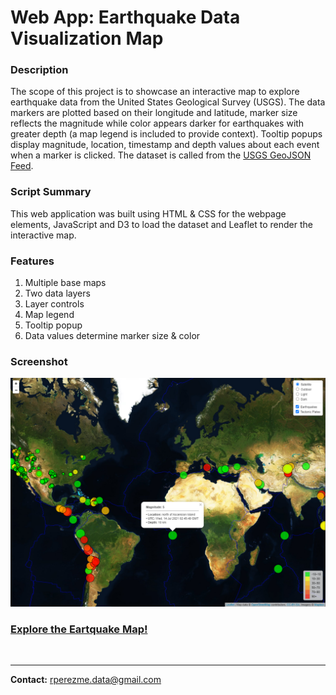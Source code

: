 # Web App: Earthquake Data Visualization Map

### Description
The scope of this project is to showcase an interactive map to explore earthquake data from the United States Geological Survey (USGS). The data markers are plotted based on their longitude and latitude, marker size reflects the magnitude while color appears darker for earthquakes with greater depth (a map legend is included to provide context). Tooltip popups display magnitude, location, timestamp and depth values about each event when a marker is clicked. The dataset is called from the [USGS GeoJSON Feed](https://earthquake.usgs.gov/earthquakes/feed/v1.0/geojson.php).

### Script Summary
This web application was built using HTML & CSS for the webpage elements, JavaScript and D3 to load the dataset and Leaflet to render the interactive map.

### Features
1. Multiple base maps
2. Two data layers
3. Layer controls
4. Map legend
5. Tooltip popup
6. Data values determine marker size & color

### Screenshot
![Screenshot](Screenshots/Satellite.png)

### [Explore the Eartquake Map!](https://rperezme-data.github.io/Interactive-Visualization-Map/Leaflet-Step-2/)
<br>

--- 

**Contact:** [rperezme.data@gmail.com](mailto:rperezme.data@gmail.com)
